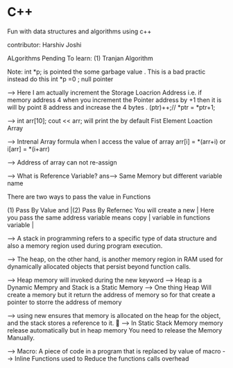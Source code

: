 # C++

Fun with data structures and algorithms using c++

contributor: Harshiv Joshi


ALgorithms Pending To learn:
(1) Tranjan Algorithm

Note: int *p; is pointed the some garbage value . This is a bad practic instead do this int *p =0 ; null pointer

--> Here I am actually increment the Storage Loacrion Address i.e. if memory address 4 when you increment the 
    Pointer address by +1 then it is will by point 8 address and increase the 4 bytes . 
    (ptr)++;// *ptr = *ptr+1;

--> int arr[10]; cout << arr; will print the by default Fist Element Loaction Array 

--> Intrenal Array formula when I access the value of array  arr[i] = *(arr+i)  or i[arr] = *(i+arr)

--> Address of array can not re-assign 

--> What is Reference Variable?
ans--> Same Memory but different variable name 

There are two ways to pass the value in Functions 

(1) Pass By Value and |(2) Pass By Refernec
You will create a new | Here you pass the same address 
variable means copy   | variable in functions 
variable              |

--> A stack in programming refers to a specific type of data structure and also a memory region used during program execution.

--> The heap, on the other hand, is another memory region in RAM used for dynamically allocated objects that persist beyond function calls.

--> Heap memory will invoked during the new keyword
--> Heap is a Dynamic Mempry and Stack is a Static Memory 
--> One thing Heap Will create a memory but it return the address of memory so for that create a pointer to  storre the address of memory

--> using new ensures that memory is allocated on the heap for the object, and the stack stores a reference to it. 🚀
--> In Static Stack Memory memory release automatically but in heap memory You need to release the Memory Manually.

--> Macro: A piece of code in a program that is replaced by value of macro
--> Inline Functions used to Reduce the functions calls overhead